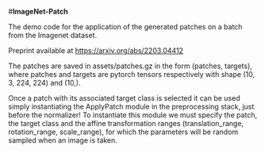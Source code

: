 #**ImageNet-Patch**

The demo code for the application of the generated patches on a batch from the Imagenet dataset.

Preprint available at https://arxiv.org/abs/2203.04412

The patches are saved in assets/patches.gz in the form (patches, targets),
where patches and targets are pytorch tensors respectively with shape (10, 3, 224, 224) and (10,).

Once a patch with its associated target class is selected it can be used simply 
instantiating the ApplyPatch module in the preprocessing stack, just before the normalizer!
To instantiate this module we must specify the patch, the target class and the affine transformation
ranges (translation_range, rotation_range, scale_range), for which the parameters will be random sampled when an image is taken.

